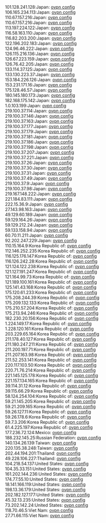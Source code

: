 101.128.241.128:Japan: [ovpn config](vpn/101_128_241_128.ovpn)  
106.165.234.113:Japan: [ovpn config](vpn/106_165_234_113.ovpn)  
110.67.157.216:Japan: [ovpn config](vpn/110_67_157_216.ovpn)  
110.67.157.216:Japan: [ovpn config](vpn/110_67_157_216.ovpn)  
113.197.224.122:Japan: [ovpn config](vpn/113_197_224_122.ovpn)  
116.58.163.110:Japan: [ovpn config](vpn/116_58_163_110.ovpn)  
116.82.203.200:Japan: [ovpn config](vpn/116_82_203_200.ovpn)  
122.196.202.183:Japan: [ovpn config](vpn/122_196_202_183.ovpn)  
124.96.46.222:Japan: [ovpn config](vpn/124_96_46_222.ovpn)  
126.115.216.136:Japan: [ovpn config](vpn/126_115_216_136.ovpn)  
126.67.223.159:Japan: [ovpn config](vpn/126_67_223_159.ovpn)  
126.76.42.205:Japan: [ovpn config](vpn/126_76_42_205.ovpn)  
133.114.37.125:Japan: [ovpn config](vpn/133_114_37_125.ovpn)  
133.130.223.37:Japan: [ovpn config](vpn/133_130_223_37.ovpn)  
153.184.226.126:Japan: [ovpn config](vpn/153_184_226_126.ovpn)  
153.231.171.16:Japan: [ovpn config](vpn/153_231_171_16.ovpn)  
175.128.46.57:Japan: [ovpn config](vpn/175_128_46_57.ovpn)  
180.145.180.173:Japan: [ovpn config](vpn/180_145_180_173.ovpn)  
182.168.175.142:Japan: [ovpn config](vpn/182_168_175_142.ovpn)  
1.0.103.199:Japan: [ovpn config](vpn/1_0_103_199.ovpn)  
219.100.37.114:Japan: [ovpn config](vpn/219_100_37_114.ovpn)  
219.100.37.146:Japan: [ovpn config](vpn/219_100_37_146.ovpn)  
219.100.37.163:Japan: [ovpn config](vpn/219_100_37_163.ovpn)  
219.100.37.177:Japan: [ovpn config](vpn/219_100_37_177.ovpn)  
219.100.37.179:Japan: [ovpn config](vpn/219_100_37_179.ovpn)  
219.100.37.181:Japan: [ovpn config](vpn/219_100_37_181.ovpn)  
219.100.37.186:Japan: [ovpn config](vpn/219_100_37_186.ovpn)  
219.100.37.198:Japan: [ovpn config](vpn/219_100_37_198.ovpn)  
219.100.37.207:Japan: [ovpn config](vpn/219_100_37_207.ovpn)  
219.100.37.221:Japan: [ovpn config](vpn/219_100_37_221.ovpn)  
219.100.37.26:Japan: [ovpn config](vpn/219_100_37_26.ovpn)  
219.100.37.30:Japan: [ovpn config](vpn/219_100_37_30.ovpn)  
219.100.37.31:Japan: [ovpn config](vpn/219_100_37_31.ovpn)  
219.100.37.49:Japan: [ovpn config](vpn/219_100_37_49.ovpn)  
219.100.37.9:Japan: [ovpn config](vpn/219_100_37_9.ovpn)  
219.100.37.98:Japan: [ovpn config](vpn/219_100_37_98.ovpn)  
219.167.148.222:Japan: [ovpn config](vpn/219_167_148_222.ovpn)  
221.184.83.111:Japan: [ovpn config](vpn/221_184_83_111.ovpn)  
222.15.36.9:Japan: [ovpn config](vpn/222_15_36_9.ovpn)  
27.143.98.163:Japan: [ovpn config](vpn/27_143_98_163.ovpn)  
49.129.60.189:Japan: [ovpn config](vpn/49_129_60_189.ovpn)  
59.129.164.26:Japan: [ovpn config](vpn/59_129_164_26.ovpn)  
59.129.212.24:Japan: [ovpn config](vpn/59_129_212_24.ovpn)  
59.133.158.94:Japan: [ovpn config](vpn/59_133_158_94.ovpn)  
60.70.11.211:Japan: [ovpn config](vpn/60_70_11_211.ovpn)  
92.202.247.229:Japan: [ovpn config](vpn/92_202_247_229.ovpn)  
110.15.164.9:Korea Republic of: [ovpn config](vpn/110_15_164_9.ovpn)  
112.146.252.235:Korea Republic of: [ovpn config](vpn/112_146_252_235.ovpn)  
116.125.176.147:Korea Republic of: [ovpn config](vpn/116_125_176_147.ovpn)  
116.126.242.28:Korea Republic of: [ovpn config](vpn/116_126_242_28.ovpn)  
121.124.122.238:Korea Republic of: [ovpn config](vpn/121_124_122_238.ovpn)  
121.127.191.247:Korea Republic of: [ovpn config](vpn/121_127_191_247.ovpn)  
121.164.99.73:Korea Republic of: [ovpn config](vpn/121_164_99_73.ovpn)  
121.189.100.161:Korea Republic of: [ovpn config](vpn/121_189_100_161.ovpn)  
125.141.43.168:Korea Republic of: [ovpn config](vpn/125_141_43_168.ovpn)  
175.120.61.233:Korea Republic of: [ovpn config](vpn/175_120_61_233.ovpn)  
175.208.244.39:Korea Republic of: [ovpn config](vpn/175_208_244_39.ovpn)  
175.209.132.133:Korea Republic of: [ovpn config](vpn/175_209_132_133.ovpn)  
175.210.57.204:Korea Republic of: [ovpn config](vpn/175_210_57_204.ovpn)  
175.213.94.246:Korea Republic of: [ovpn config](vpn/175_213_94_246.ovpn)  
182.230.20.156:Korea Republic of: [ovpn config](vpn/182_230_20_156.ovpn)  
1.224.149.17:Korea Republic of: [ovpn config](vpn/1_224_149_17.ovpn)  
1.228.120.161:Korea Republic of: [ovpn config](vpn/1_228_120_161.ovpn)  
203.229.65.164:Korea Republic of: [ovpn config](vpn/203_229_65_164.ovpn)  
211.178.40.127:Korea Republic of: [ovpn config](vpn/211_178_40_127.ovpn)  
211.180.247.211:Korea Republic of: [ovpn config](vpn/211_180_247_211.ovpn)  
211.200.197.71:Korea Republic of: [ovpn config](vpn/211_200_197_71.ovpn)  
211.207.163.98:Korea Republic of: [ovpn config](vpn/211_207_163_98.ovpn)  
211.52.253.141:Korea Republic of: [ovpn config](vpn/211_52_253_141.ovpn)  
220.117.103.50:Korea Republic of: [ovpn config](vpn/220_117_103_50.ovpn)  
220.71.76.214:Korea Republic of: [ovpn config](vpn/220_71_76_214.ovpn)  
221.145.125.178:Korea Republic of: [ovpn config](vpn/221_145_125_178.ovpn)  
221.157.134.165:Korea Republic of: [ovpn config](vpn/221_157_134_165.ovpn)  
39.114.31.12:Korea Republic of: [ovpn config](vpn/39_114_31_12.ovpn)  
39.115.66.29:Korea Republic of: [ovpn config](vpn/39_115_66_29.ovpn)  
58.124.254.104:Korea Republic of: [ovpn config](vpn/58_124_254_104.ovpn)  
59.21.145.205:Korea Republic of: [ovpn config](vpn/59_21_145_205.ovpn)  
59.21.209.165:Korea Republic of: [ovpn config](vpn/59_21_209_165.ovpn)  
59.26.127.11:Korea Republic of: [ovpn config](vpn/59_26_127_11.ovpn)  
59.26.178.6:Korea Republic of: [ovpn config](vpn/59_26_178_6.ovpn)  
59.7.3.206:Korea Republic of: [ovpn config](vpn/59_7_3_206.ovpn)  
61.4.225.197:Korea Republic of: [ovpn config](vpn/61_4_225_197.ovpn)  
177.236.72.124:Mexico: [ovpn config](vpn/177_236_72_124.ovpn)  
188.232.145.25:Russian Federation: [ovpn config](vpn/188_232_145_25.ovpn)  
140.134.26.139:Taiwan: [ovpn config](vpn/140_134_26_139.ovpn)  
220.135.38.248:Taiwan: [ovpn config](vpn/220_135_38_248.ovpn)  
202.44.194.201:Thailand: [ovpn config](vpn/202_44_194_201.ovpn)  
49.228.106.227:Thailand: [ovpn config](vpn/49_228_106_227.ovpn)  
104.218.54.137:United States: [ovpn config](vpn/104_218_54_137.ovpn)  
104.35.33.151:United States: [ovpn config](vpn/104_35_33_151.ovpn)  
161.202.144.236:United States: [ovpn config](vpn/161_202_144_236.ovpn)  
174.77.55.10:United States: [ovpn config](vpn/174_77_55_10.ovpn)  
18.141.166.119:United States: [ovpn config](vpn/18_141_166_119.ovpn)  
198.13.36.179:United States: [ovpn config](vpn/198_13_36_179.ovpn)  
202.182.127.177:United States: [ovpn config](vpn/202_182_127_177.ovpn)  
45.32.13.235:United States: [ovpn config](vpn/45_32_13_235.ovpn)  
73.202.142.24:United States: [ovpn config](vpn/73_202_142_24.ovpn)  
118.70.46.5:Viet Nam: [ovpn config](vpn/118_70_46_5.ovpn)  
27.71.66.115:Viet Nam: [ovpn config](vpn/27_71_66_115.ovpn)  
